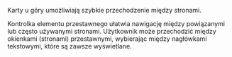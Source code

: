 ﻿Karty u góry umożliwiają szybkie przechodzenie między stronami.

Kontrolka elementu przestawnego ułatwia nawigację między powiązanymi lub często używanymi stronami. Użytkownik może przechodzić między okienkami (stronami) przestawnymi, wybierając między nagłówkami tekstowymi, które są zawsze wyświetlane.
